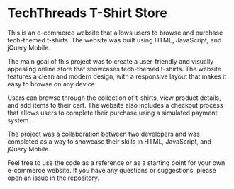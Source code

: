 <h1>TechThreads T-Shirt Store</h1>

This is an e-commerce website that allows users to browse and purchase tech-themed t-shirts. The website was built using HTML, JavaScript, and jQuery Mobile.

The main goal of this project was to create a user-friendly and visually appealing online store that showcases tech-themed t-shirts. The website features a clean and modern design, with a responsive layout that makes it easy to browse on any device.

Users can browse through the collection of t-shirts, view product details, and add items to their cart. The website also includes a checkout process that allows users to complete their purchase using a simulated payment system.

The project was a collaboration between two developers and was completed as a way to showcase their skills in HTML, JavaScript, and jQuery Mobile.

Feel free to use the code as a reference or as a starting point for your own e-commerce website. If you have any questions or suggestions, please open an issue in the repository.
